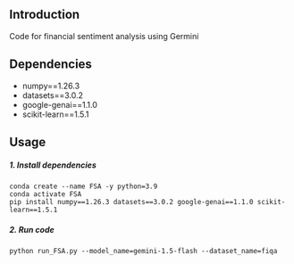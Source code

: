 ## Introduction
Code for financial sentiment analysis using Germini


## Dependencies
- numpy==1.26.3  
- datasets==3.0.2
- google-genai==1.1.0
- scikit-learn==1.5.1

## Usage
##### 1. Install dependencies
```
conda create --name FSA -y python=3.9
conda activate FSA
pip install numpy==1.26.3 datasets==3.0.2 google-genai==1.1.0 scikit-learn==1.5.1
```
##### 2. Run code
```
python run_FSA.py --model_name=gemini-1.5-flash --dataset_name=fiqa
```
